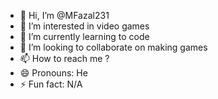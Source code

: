 - 👋 Hi, I’m @MFazal231
- 👀 I’m interested in video games
- 🌱 I’m currently learning to code
- 💞️ I’m looking to collaborate on making games
- 📫 How to reach me ?
- 😄 Pronouns: He
- ⚡ Fun fact: N/A

<!---
MFazal231/MFazal231 is a ✨ special ✨ repository because its `README.md` (this file) appears on your GitHub profile.
You can click the Preview link to take a look at your changes.
--->
